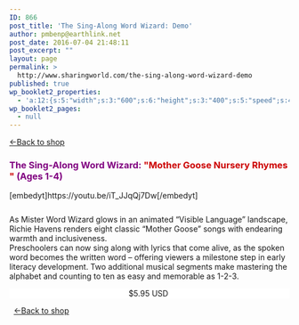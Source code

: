```yaml
---
ID: 866
post_title: 'The Sing-Along Word Wizard: Demo'
author: pmbenp@earthlink.net
post_date: 2016-07-04 21:48:11
post_excerpt: ""
layout: page
permalink: >
  http://www.sharingworld.com/the-sing-along-word-wizard-demo
published: true
wp_booklet2_properties:
  - 'a:12:{s:5:"width";s:3:"600";s:6:"height";s:3:"400";s:5:"speed";s:4:"1000";s:5:"delay";s:4:"5000";s:9:"direction";s:3:"LTR";s:14:"arrows_enabled";b:0;s:20:"page_numbers_enabled";b:1;s:14:"cover_behavior";s:4:"open";s:7:"padding";s:2:"10";s:18:"thumbnails_enabled";b:0;s:13:"popup_enabled";s:0:"";s:5:"theme";s:7:"default";}'
wp_booklet2_pages:
  - null
---
```

<a href=": http://www.sharingworld.com/shop-2"> &#8592;Back to shop</a>
&nbsp;
<h3 style="text-align: left;"><span style="color: #800080;"><b>The Sing-Along Word Wizard: <span style="color: #cc0000;">"Mother Goose Nursery Rhymes "</span> (Ages 1-4)</b></span></h3>
[embedyt]https://youtu.be/iT_JJqQj7Dw[/embedyt]
<p style="text-align: left; margin-top: 5%;">As Mister Word Wizard glows in an animated “Visible Language” landscape, Richie Havens renders eight classic “Mother Goose” songs with endearing warmth and inclusiveness.</br>
Preschoolers can now sing along with lyrics that come alive, as the spoken word becomes the written word – offering viewers a milestone step in early literacy development. Two additional musical segments make mastering the alphabet and counting to ten as easy and memorable as 1-2-3.</p>
<p style="border: 0px; text-align: center; background-color: #ffffff;">$5.95 USD
<a href="http://www.payloadz.com/go/?id=3135410" target="paypal"><img src="http://www.sharingworld.com/wp-content/uploads/2016/02/add-cart-e1464143165363.png" alt="" border="0" /></a></p>
&nbsp;
<a href=": http://www.sharingworld.com/shop-2"> &#8592;Back to shop</a>